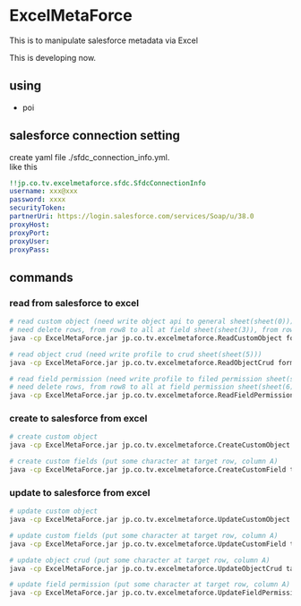 # ExcelMetaForce
This is to manipulate salesforce metadata via Excel

This is developing now.

## using
+ poi

## salesforce connection setting
create yaml file ./sfdc_connection_info.yml.  
like this

```yaml
!!jp.co.tv.excelmetaforce.sfdc.SfdcConnectionInfo
username: xxx@xxx
password: xxxx
securityToken: 
partnerUri: https://login.salesforce.com/services/Soap/u/38.0
proxyHost: 
proxyPort: 
proxyUser: 
proxyPass: 
```

## commands
### read from salesforce to excel
```bash
# read custom object (need write object api to general sheet(sheet(0)))
# need delete rows, from row8 to all at field sheet(sheet(3)), from row7 to all at picklist sheet(sheet(4))
java -cp ExcelMetaForce.jar jp.co.tv.excelmetaforce.ReadCustomObject format.xlsx

# read object crud (need write profile to crud sheet(sheet(5)))
java -cp ExcelMetaForce.jar jp.co.tv.excelmetaforce.ReadObjectCrud format.xlsx

# read field permission (need write profile to filed permission sheet(sheet(6)))
# need delete rows, from row8 to all at field permission sheet(sheet(6))
java -cp ExcelMetaForce.jar jp.co.tv.excelmetaforce.ReadFieldPermission format.xlsx
```

### create to salesforce from excel
```bash
# create custom object
java -cp ExcelMetaForce.jar jp.co.tv.excelmetaforce.CreateCustomObject target.xlsx

# create custom fields (put some character at target row, column A)
java -cp ExcelMetaForce.jar jp.co.tv.excelmetaforce.CreateCustomField target.xlsx
```

### update to salesforce from excel
```bash
# update custom object
java -cp ExcelMetaForce.jar jp.co.tv.excelmetaforce.UpdateCustomObject target.xlsx

# update custom fields (put some character at target row, column A)
java -cp ExcelMetaForce.jar jp.co.tv.excelmetaforce.UpdateCustomField target.xlsx

# update object crud (put some character at target row, column A)
java -cp ExcelMetaForce.jar jp.co.tv.excelmetaforce.UpdateObjectCrud target.xlsx

# update field permission (put some character at target row, column A)
java -cp ExcelMetaForce.jar jp.co.tv.excelmetaforce.UpdateFieldPermission target.xlsx
```
